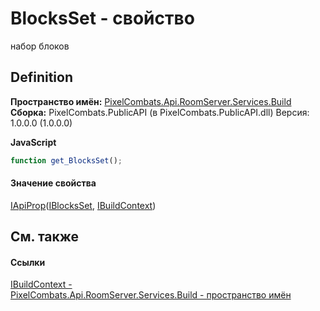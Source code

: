 # BlocksSet - свойство


набор блоков



## Definition
**Пространство имён:** <a href="13601317-1cec-d8a4-23a8-2be7208954e2">PixelCombats.Api.RoomServer.Services.Build</a>  
**Сборка:** PixelCombats.PublicAPI (в PixelCombats.PublicAPI.dll) Версия: 1.0.0.0 (1.0.0.0)

**JavaScript**
``` JavaScript
function get_BlocksSet();

```



#### Значение свойства
<a href="c9eff8a0-836a-2f39-ef16-60c450c5b769">IApiProp</a>(<a href="0514bb4c-a7d5-360c-89cb-e5fc173cf655">IBlocksSet</a>, <a href="c403cbc5-cc7b-a322-a05c-a86ec765e713">IBuildContext</a>)

## См. также


#### Ссылки
<a href="c403cbc5-cc7b-a322-a05c-a86ec765e713">IBuildContext - </a>  
<a href="13601317-1cec-d8a4-23a8-2be7208954e2">PixelCombats.Api.RoomServer.Services.Build - пространство имён</a>  
